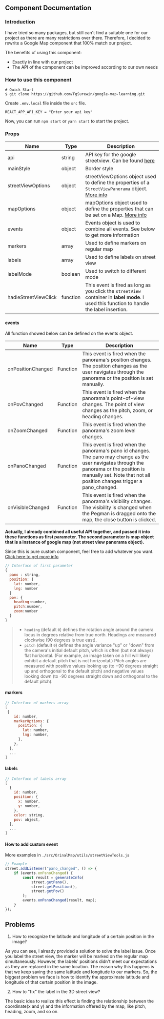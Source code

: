 ## Component Documentation

### Introduction

I have tried so many packages, but still can't find a suitable one for our project as there are many restrictions over there. Therefore, I decided to rewrite a Google Map component that 100% match our project.

The benefits of using this component:

- Exactly in line with our project
- The API of the component can be improved according to our own needs

### How to use this component

```
# Quick Start
$ git clone https://github.com/FgSurewin/google-map-learning.git
```

Create `.env.local` file inside the `src` file.

```
REACT_APP_API_KEY = "Enter your api key"
```

Now, you can run `npm start` or `yarn start` to start the project.

### Props

| Name                 | Type     | Description                                                                                                                                                                                                       |
| -------------------- | -------- | ----------------------------------------------------------------------------------------------------------------------------------------------------------------------------------------------------------------- |
| api                  | string   | API key for the google streetview. Can be found [here](https://developers.google.com/maps/documentation/javascript)                                                                                               |
| mainStyle            | object   | Border style                                                                                                                                                                                                      |
| streetViewOptions    | object   | streetViewOptions object used to define the properties of a `StreetViewPanorama` object. [More info](https://developers.google.com/maps/documentation/javascript/reference/street-view#StreetViewPanoramaOptions) |
| mapOptions           | object   | mapOptions object used to define the properties that can be set on a Map. [More info](https://developers.google.com/maps/documentation/javascript/reference/map#MapOptions)                                       |
| events               | object   | Events object is used to combine all events. See below to get more information                                                                                                                                    |
| markers              | array    | Used to define markers on regular map                                                                                                                                                                             |
| labels               | array    | Used to define labels on street view                                                                                                                                                                              |
| labelMode            | boolean  | Used to switch to different mode                                                                                                                                                                                  |
| hadleStreetViewClick | function | This event is fired as long as you click the `streetView` container in **label mode**. I used this function to handle the label insertion.                                                                        |

#### events

All function showed below can be defined on the events object.

| Name              | Type     | Description                                                                                                                                                                                                         |
| ----------------- | -------- | ------------------------------------------------------------------------------------------------------------------------------------------------------------------------------------------------------------------- |
| onPositionChanged | Function | This event is fired when the panorama's position changes. The position changes as the user navigates through the panorama or the position is set manually.                                                          |
| onPovChanged      | Function | This event is fired when the panorama's point-of-view changes. The point of view changes as the pitch, zoom, or heading changes.                                                                                    |
| onZoomChanged     | Function | This event is fired when the panorama's zoom level changes.                                                                                                                                                         |
| onPanoChanged     | Function | This event is fired when the panorama's pano id changes. The pano may change as the user navigates through the panorama or the position is manually set. Note that not all position changes trigger a pano_changed. |
| onVisibleChanged  | Function | This event is fired when the panorama's visibility changes. The visibility is changed when the Pegman is dragged onto the map, the close button is clicked.                                                         |

**Actually, I already combined all useful API together, and passed it into these functions as first parameter. The second parameter is map object that is a instance of google map (not street view panorama object).**

Since this is pure custom component, feel free to add whatever you want.[ Click here to get more info](https://developers.google.com/maps/documentation/javascript/reference/street-view#StreetViewPanoramaOptions)

```js
// Interface of first parameter
{
  pano : string,
  position: {
    lat: number,
    lng: number
  }
  pov: {
    heading:number,
    pitch:number,
    zoom:number
  }
}
```

> - `heading` (default `0`) defines the rotation angle around the camera locus in degrees relative from true north. Headings are measured clockwise (90 degrees is true east).
> - `pitch` (default `0`) defines the angle variance "up" or "down" from the camera's initial default pitch, which is often (but not always) flat horizontal. (For example, an image taken on a hill will likely exhibit a default pitch that is not horizontal.) Pitch angles are measured with positive values looking up (to +90 degrees straight up and orthogonal to the default pitch) and negative values looking down (to -90 degrees straight down and orthogonal to the default pitch).

#### markers

```js
// Interface of markers array
[
 {
    id: number,
    markerOptions: {
      position: {
        lat: number,
        lng: number,
      },
    },
  },
  ...
]
```

#### labels

```js
// Interface of labels array
[
  {
    id: number,
    position: {
      x: number,
      y: number,
    },
    color: string,
    pov: object,
  },
  ...
]
```

#### How to add custom event

More examples in `./src/OrinalMap/utils/streetViewTools.js`

```js
// Example
street.addListener("pano_changed", () => {
	if (events.onPanoChanged) {
		const result = generateInfo(
			street.getPano(),
			street.getPosition(),
			street.getPov()
		);
		events.onPanoChanged(result, map);
	}
});
```

## Problems

1. How to recognize the latitude and longitude of a certain position in the image?

As you can see, I already provided a solution to solve the label issue. Once you label the street view, the marker will be marked on the regular map simultaneously. However, the labels' positions didn't meet our expectations as they are replaced in the same location. The reason why this happens is that we keep saving the same latitude and longitude to our markers. So, the biggest problem we face is how to identify the approximate latitude and longitude of that certain position in the image.

2. How to "fix" the label in the 3D street view?

The basic idea to realize this effect is finding the relationship between the coordinate(x and y) and the information offered by the map, like pitch, heading, zoom, and so on.
